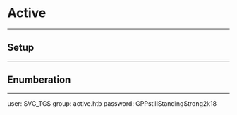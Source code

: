 # Active

---

## Setup




---

## Enumberation




---



user: SVC_TGS
group: active.htb
password: GPPstillStandingStrong2k18